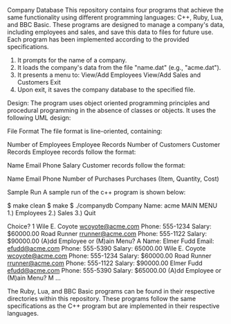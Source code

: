Company Database
This repository contains four programs that achieve the same functionality using different programming languages: C++, Ruby, Lua, and BBC Basic. These programs are designed to manage a company's data, including employees and sales, and save this data to files for future use. Each program has been implemented according to the provided specifications.

1. It prompts for the name of a company.
2. It loads the company's data from the file "name.dat" (e.g., "acme.dat").
3. It presents a menu to:
	View/Add Employees
	View/Add Sales and Customers
	Exit
4. Upon exit, it saves the company database to the specified file.

Design:
The program uses object oriented programming principles and procedural programming in the absence of classes or objects. It uses the following UML design:


File Format
The file format is line-oriented, containing:

Number of Employees
Employee Records
Number of Customers
Customer Records
Employee records follow the format:

Name
Email
Phone
Salary
Customer records follow the format:

Name
Email
Phone
Number of Purchases
Purchases (Item, Quantity, Cost)

Sample Run
A sample run of the c++ program is shown below:

$ make clean
$ make
$ ./companydb
Company Name: acme
    MAIN MENU
1.) Employees
2.) Sales
3.) Quit

Choice? 1
Wile E. Coyote <wcoyote@acme.com>  Phone: 555-1234 Salary: $60000.00
Road Runner <rrunner@acme.com>  Phone: 555-1122 Salary: $90000.00
(A)dd Employee or (M)ain Menu? A
Name: Elmer Fudd
Email: efudd@acme.com
Phone: 555-5390
Salary: 65000.00
Wile E. Coyote <wcoyote@acme.com>  Phone: 555-1234 Salary: $60000.00
Road Runner <rrunner@acme.com>  Phone: 555-1122 Salary: $90000.00
Elmer Fudd <efudd@acme.com>  Phone: 555-5390 Salary: $65000.00
(A)dd Employee or (M)ain Menu? M
...


The Ruby, Lua, and BBC Basic programs can be found in their respective directories within this repository. These programs follow the same specifications as the C++ program but are implemented in their respective languages.
